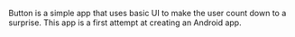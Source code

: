 Button is a simple app that uses basic UI to make the user count down to a surprise. This app is a first attempt at creating an Android app.